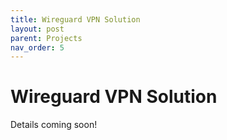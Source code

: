 ```yaml
---
title: Wireguard VPN Solution
layout: post
parent: Projects
nav_order: 5
---
```


# Wireguard VPN Solution

Details coming soon!